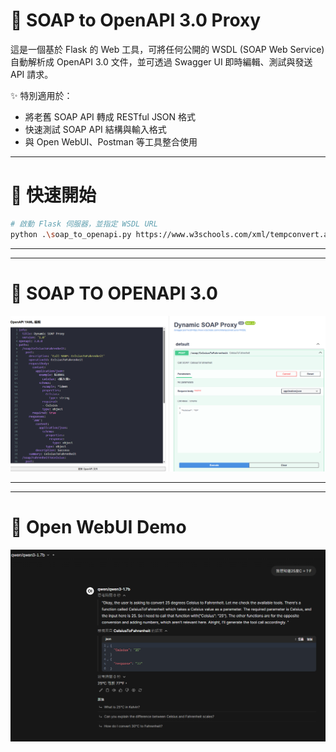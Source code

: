 # 🧼 SOAP to OpenAPI 3.0 Proxy

這是一個基於 Flask 的 Web 工具，可將任何公開的 WSDL (SOAP Web Service) 自動解析成 OpenAPI 3.0 文件，並可透過 Swagger UI 即時編輯、測試與發送 API 請求。

✨ 特別適用於：
- 將老舊 SOAP API 轉成 RESTful JSON 格式
- 快速測試 SOAP API 結構與輸入格式
- 與 Open WebUI、Postman 等工具整合使用

---

# 🚀 快速開始

```bash
# 啟動 Flask 伺服器，並指定 WSDL URL
python .\soap_to_openapi.py https://www.w3schools.com/xml/tempconvert.asmx?WSDL
```
---
---

# 🚀 SOAP TO OPENAPI 3.0

![SOAP TO OPENAPI 3.0](docs/image1.png)

---
---

# 🚀 Open WebUI Demo
![Open WebUI Demo](docs/image2.png)